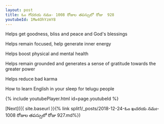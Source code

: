 ```yaml
---
layout: post
title: ఓం గోచరయ నమః- 1008 రోజుల తపస్సులో రోజు  928
youtubeId: 1Mw4OhYzmY8
---
```

 
 
Helps get goodness, bliss and peace and God's blessings
 
Helps remain focused, help generate inner energy 
 
Helps boost physical and mental health 
 
Helps remain grounded and generates a sense of gratitude towards the greater power 
 
Helps reduce bad karma
 
How to learn English in your sleep for telugu people
 
 
 
 


{% include youtubePlayer.html id=page.youtubeId %}
 
[Next]({{ site.baseurl }}{% link split1/_posts/2018-12-24-ఓం ఖచరయ నమః- 1008 రోజుల తపస్సులో రోజు  927.md%})
 
